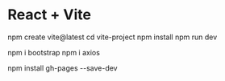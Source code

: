 # React + Vite

npm create vite@latest
cd vite-project
npm install
npm run dev

npm i bootstrap
npm i axios

npm install gh-pages --save-dev
